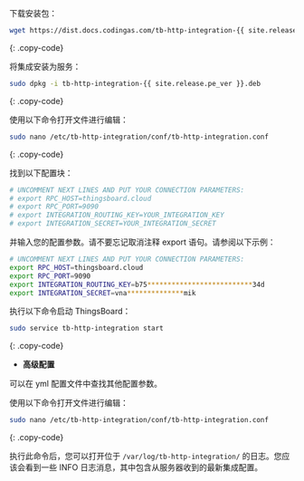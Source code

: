下载安装包：

```bash
wget https://dist.docs.codingas.com/tb-http-integration-{{ site.release.pe_ver }}.deb
```
{: .copy-code}

将集成安装为服务：

```bash
sudo dpkg -i tb-http-integration-{{ site.release.pe_ver }}.deb
```
{: .copy-code}

使用以下命令打开文件进行编辑：

```bash 
sudo nano /etc/tb-http-integration/conf/tb-http-integration.conf
``` 
{: .copy-code}

找到以下配置块：

```bash
# UNCOMMENT NEXT LINES AND PUT YOUR CONNECTION PARAMETERS:
# export RPC_HOST=thingsboard.cloud
# export RPC_PORT=9090
# export INTEGRATION_ROUTING_KEY=YOUR_INTEGRATION_KEY
# export INTEGRATION_SECRET=YOUR_INTEGRATION_SECRET
```

并输入您的配置参数。请不要忘记取消注释 export 语句。请参阅以下示例：

```bash
# UNCOMMENT NEXT LINES AND PUT YOUR CONNECTION PARAMETERS:
export RPC_HOST=thingsboard.cloud
export RPC_PORT=9090
export INTEGRATION_ROUTING_KEY=b75**************************34d
export INTEGRATION_SECRET=vna**************mik
```

执行以下命令启动 ThingsBoard：

```bash
sudo service tb-http-integration start
```
{: .copy-code}

- **高级配置**

可以在 yml 配置文件中查找其他配置参数。

使用以下命令打开文件进行编辑：

```bash 
sudo nano /etc/tb-http-integration/conf/tb-http-integration.conf
``` 
{: .copy-code} 

执行此命令后，您可以打开位于 `/var/log/tb-http-integration/` 的日志。您应该会看到一些 INFO 日志消息，其中包含从服务器收到的最新集成配置。